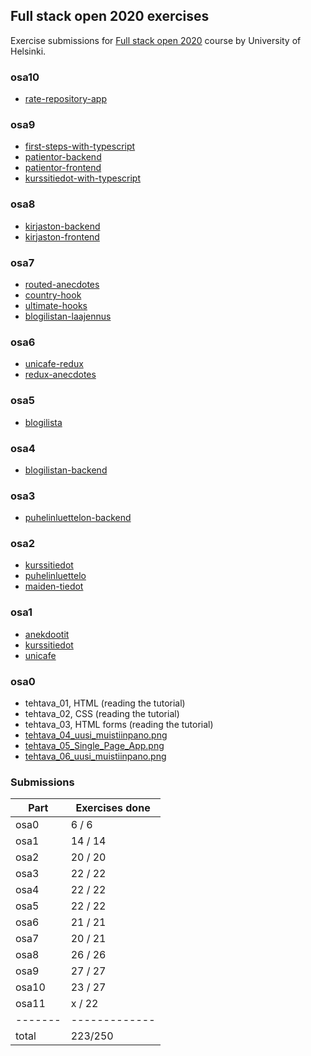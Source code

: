 ## Full stack open 2020 exercises

Exercise submissions for [Full stack open 2020](https://fullstackopen.com/en) course by University of Helsinki.

### osa10

* [rate-repository-app](https://github.com/emakipa/rate-repository-app)

### osa9

* [first-steps-with-typescript](https://github.com/emakipa/fullstack2020/tree/master/osa9/first-steps-with-typescript)
* [patientor-backend](https://github.com/emakipa/fullstack2020/tree/master/osa9/patientor-backend)
* [patientor-frontend](https://github.com/emakipa/fullstack2020/tree/master/osa9/patientor-frontend)
* [kurssitiedot-with-typescript](https://github.com/emakipa/fullstack2020/tree/master/osa9/kurssitiedot-with-typescript)

### osa8

* [kirjaston-backend](https://github.com/emakipa/fullstack2020/tree/master/osa8/kirjaston-backend)
* [kirjaston-frontend](https://github.com/emakipa/fullstack2020/tree/master/osa8/kirjaston-frontend)

### osa7

* [routed-anecdotes](https://github.com/emakipa/fullstack2020/tree/master/osa7/routed-anecdotes)
* [country-hook](https://github.com/emakipa/fullstack2020/tree/master/osa7/country-hook)
* [ultimate-hooks](https://github.com/emakipa/fullstack2020/tree/master/osa7/ultimate-hooks)
* [blogilistan-laajennus](https://github.com/emakipa/fullstack2020/tree/master/osa7/blogilistan-laajennus)

### osa6

* [unicafe-redux](https://github.com/emakipa/fullstack2020/tree/master/osa6/unicafe-redux)
* [redux-anecdotes](https://github.com/emakipa/fullstack2020/tree/master/osa6/redux-anecdotes)

### osa5

* [blogilista](https://github.com/emakipa/fullstack2020/tree/master/osa5/blogilista)

### osa4

* [blogilistan-backend](https://github.com/emakipa/fullstack2020-osa4)

### osa3

* [puhelinluettelon-backend](https://github.com/emakipa/fullstack2020-osa3)

### osa2

* [kurssitiedot](https://github.com/emakipa/fullstack2020/tree/master/osa2/kurssitiedot)
* [puhelinluettelo](https://github.com/emakipa/fullstack2020/tree/master/osa2/puhelinluettelo)
* [maiden-tiedot](https://github.com/emakipa/fullstack2020/tree/master/osa2/maiden-tiedot)

### osa1

* [anekdootit](https://github.com/emakipa/fullstack2020/tree/master/osa1/anekdootit)
* [kurssitiedot](https://github.com/emakipa/fullstack2020/tree/master/osa1/kurssitiedot)
* [unicafe](https://github.com/emakipa/fullstack2020/tree/master/osa1/unicafe)


### osa0

* tehtava_01, HTML (reading the tutorial)
* tehtava_02, CSS (reading the tutorial)
* tehtava_03, HTML forms (reading the tutorial)
* [tehtava_04_uusi_muistiinpano.png](https://github.com/emakipa/fullstack2020/blob/master/osa0/tehtava_04_uusi_muistiinpano.png)
* [tehtava_05_Single_Page_App.png](https://github.com/emakipa/fullstack2020/blob/master/osa0/tehtava_05_Single_Page_App.png)
* [tehtava_06_uusi_muistiinpano.png](https://github.com/emakipa/fullstack2020/blob/master/osa0/tehtava_06_uusi_muistiinpano.png)

### Submissions

Part | Exercises done
------- | -------------
osa0 |  6 / 6
osa1 | 14 / 14
osa2 | 20 / 20
osa3 | 22 / 22
osa4 | 22 / 22
osa5 | 22 / 22
osa6 | 21 / 21
osa7 | 20 / 21
osa8 | 26 / 26
osa9 | 27 / 27
osa10 |23 / 27
osa11 | x / 22
------- | -------------
total | 223/250



